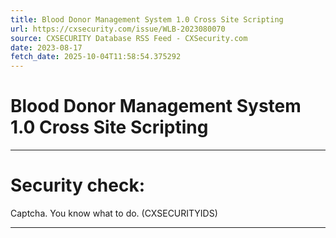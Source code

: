 ```yaml
---
title: Blood Donor Management System 1.0 Cross Site Scripting
url: https://cxsecurity.com/issue/WLB-2023080070
source: CXSECURITY Database RSS Feed - CXSecurity.com
date: 2023-08-17
fetch_date: 2025-10-04T11:58:54.375292
---
```


# Blood Donor Management System 1.0 Cross Site Scripting

---

# Security check:

Captcha. You know what to do. (CXSECURITYIDS)

---